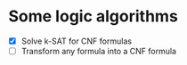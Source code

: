 # Some logic algorithms

- [x] Solve k-SAT for CNF formulas
- [ ] Transform any formula into a CNF formula